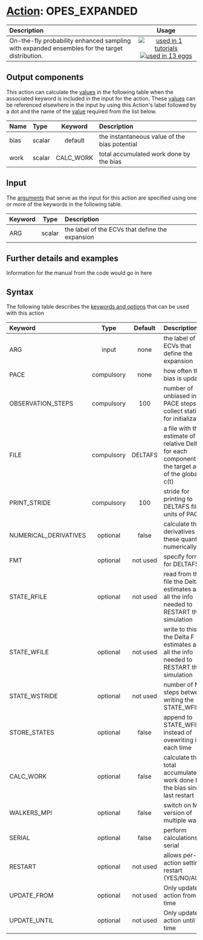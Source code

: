 # [Action](actions.md): OPES_EXPANDED

| Description    | Usage |
|:--------|:--------:|
| On-the-fly probability enhanced sampling with expanded ensembles for the target distribution. | [![used in 1 tutorials](https://img.shields.io/badge/tutorials-1-green.svg)](https://www.plumed-tutorials.org/browse.html?search=OPES_EXPANDED)[![used in 13 eggs](https://img.shields.io/badge/nest-13-green.svg)](https://www.plumed-nest.org/browse.html?search=OPES_EXPANDED) | 

## Output components

This action can calculate the [values](pecifying_arguments.html) in the following table when the associated keyword is included in the input for the action. These [values](pecifying_arguments.html) can be referenced elsewhere in the input by using this Action's label followed by a dot and the name of the [value](pecifying_arguments.html) required from the list below.

| Name | Type | Keyword | Description |
|:-------|:-----|:----:|:-------|
| bias | scalar | default | the instantaneous value of the bias potential | 
| work | scalar | CALC_WORK | total accumulated work done by the bias | 


## Input

The [arguments](specifying_arguments.html) that serve as the input for this action are specified using one or more of the keywords in the following table.

| Keyword |  Type | Description |
|:--------|:------:|:-----------|
| ARG | scalar | the label of the ECVs that define the expansion |


## Further details and examples 
Information for the manual from the code would go in here 
## Syntax 
The following table describes the [keywords and options](parsing.md) that can be used with this action 

| Keyword | Type | Default | Description |
|:-------|:----:|:-------:|:-----------|
| ARG | input | none | the label of the ECVs that define the expansion |
| PACE | compulsory | none | how often the bias is updated |
| OBSERVATION_STEPS | compulsory | 100 |  number of unbiased initial PACE steps to collect statistics for initialization |
| FILE | compulsory | DELTAFS |  a file with the estimate of the relative Delta F for each component of the target and of the global c(t) |
| PRINT_STRIDE | compulsory | 100 |  stride for printing to DELTAFS file, in units of PACE |
| NUMERICAL_DERIVATIVES | optional | false |  calculate the derivatives for these quantities numerically |
| FMT | optional | not used | specify format for DELTAFS file |
| STATE_RFILE | optional | not used | read from this file the Delta F estimates and all the info needed to RESTART the simulation |
| STATE_WFILE | optional | not used | write to this file the Delta F estimates and all the info needed to RESTART the simulation |
| STATE_WSTRIDE | optional | not used | number of MD steps between writing the STATE_WFILE |
| STORE_STATES | optional | false |  append to STATE_WFILE instead of ovewriting it each time |
| CALC_WORK | optional | false |  calculate the total accumulated work done by the bias since last restart |
| WALKERS_MPI | optional | false |  switch on MPI version of multiple walkers |
| SERIAL | optional | false |  perform calculations in serial |
| RESTART | optional | not used | allows per-action setting of restart (YES/NO/AUTO) |
| UPDATE_FROM | optional | not used | Only update this action from this time |
| UPDATE_UNTIL | optional | not used | Only update this action until this time |
